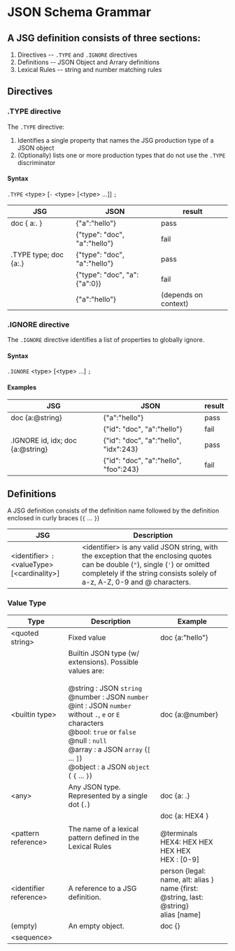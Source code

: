 # JSON Schema Grammar
## A JSG definition consists of three sections:
1) Directives -- `.TYPE` and `.IGNORE` directives
2) Definitions -- JSON Object and Arrary definitions
3) Lexical Rules -- string and number matching rules


## Directives
### .TYPE directive
The `.TYPE` directive:
1) Identifies a single property that names the JSG production type of a JSON object
2) (Optionally) lists one or more production types that do not use the `.TYPE` discriminator

#### Syntax
  `.TYPE` \<type\> [`-` \<type\> [\<type\> ...]] `;`

| JSG | JSON | result |
| --- | ---- | ------ |
| doc { a:. } | {"a":"hello"} | pass |
| | {"type": "doc", "a":"hello"} | fail |
| .TYPE type; doc {a:.} | {"type": "doc", "a":"hello"} | pass |
| | {"type": "doc", "a":{"a":0}} | fail |
| | {"a":"hello"} | (depends on context) |

### .IGNORE directive
The `.IGNORE` directive identifies a list of properties to globally ignore.

#### Syntax
  `.IGNORE` \<type\> \[\<type\> ...] `;`
  
#### Examples

| JSG | JSON | result |
| --- | ---- | ------ |
| doc {a:@string} | {"a":"hello"} | pass |
| | {"id": "doc", "a":"hello"} | fail |
| .IGNORE id, idx; doc {a:@string} | {"id": "doc", "a":"hello", "idx":243} | pass |
| | {"id": "doc", "a":"hello", "foo":243} | fail |

## Definitions
A JSG definition consists of the definition name followed by the definition enclosed in curly braces (`{` ... `}`) 

| JSG | Description |
| --- | ----------- |
| \<identifier\> `:` \<valueType\> [\<cardinality\>] | \<identifier\> is any valid JSON string, with the exception that the enclosing quotes can be double (`"`), single (`'`) or omitted completely if the string consists solely of a-z, A-Z, 0-9 and @ characters. |


### Value Type
| Type | Description | Example |
| ---- | ----------- | ------- |
| \<quoted string\> | Fixed value | doc {a:"hello"} |
| \<builtin type\> | Builtin JSON type (w/ extensions). Possible values are:<br/><br/>@string   : JSON `string` <br/>@number : JSON `number`<br/>@int : JSON `number` without `.`, `e` or `E` characters<br/>@bool: `true` or `false`<br/>@null : `null`<br/>@array : a JSON `array` (`[` ... `]`)<br/>@object : a JSON `object` ( `{` ... `}`) | doc {a:@number}
| \<any\> | Any JSON type.  Represented by a single dot (`.`) | doc {a: .} |
| \<pattern reference\> | The name of a lexical pattern defined in the Lexical Rules | doc {a: HEX4 }<br/><br/>@terminals<br/>HEX4: HEX HEX HEX HEX<br/>HEX : [0-9] | [A-F] | [a-f] ; |
| \<identifier reference\>| A reference to a JSG definition.  | person {legal: name, alt: alias }<br/>name {first: @string, last: @string}<br/>alias [name] |
| (empty) | An empty object. | doc {} |
| \<sequence\> | 